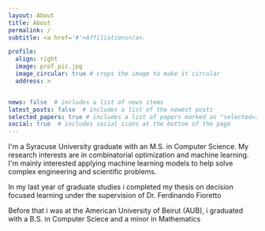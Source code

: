 ```yaml
---
layout: About
title: About
permalink: /
subtitle: <a href='#'>Affiliations</a>. 

profile:
  align: right
  image: prof_pic.jpg
  image_circular: true # crops the image to make it circular
  address: >


news: false  # includes a list of news items
latest_posts: false  # includes a list of the newest posts
selected_papers: true # includes a list of papers marked as "selected={true}"
social: true  # includes social icons at the bottom of the page
---
```



I'm a Syracuse University graduate with an M.S. in Computer Science. My research interests are in combinatorial optimization and machine learning. I'm mainly interested applying machine learning models to help solve complex engineering and scientific problems. 

In my last year of graduate studies i completed my thesis on decision focused learning under the supervision of Dr. Ferdinando Fioretto 

Before that i was at the American University of Beirut (AUB), i graduated with a B.S. in Computer Sciece and a minor in Mathematics 
